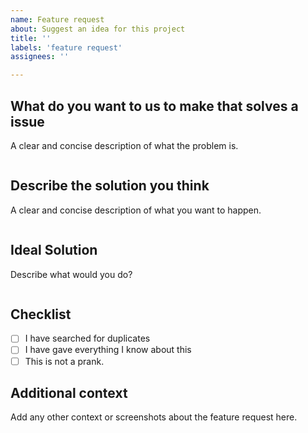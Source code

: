 ```yaml
---
name: Feature request
about: Suggest an idea for this project
title: ''
labels: 'feature request'
assignees: ''

---
```


## What do you want to us to make that solves a issue
A clear and concise description of what the problem is.
```

```

## Describe the solution you think
A clear and concise description of what you want to happen.
```

```

## Ideal Solution
Describe what would you do?
```

```

## Checklist

- [ ] I have searched for duplicates
- [ ] I have gave everything I know about this
- [ ] This is not a prank.

## Additional context 
Add any other context or screenshots about the feature request here.

```

```
